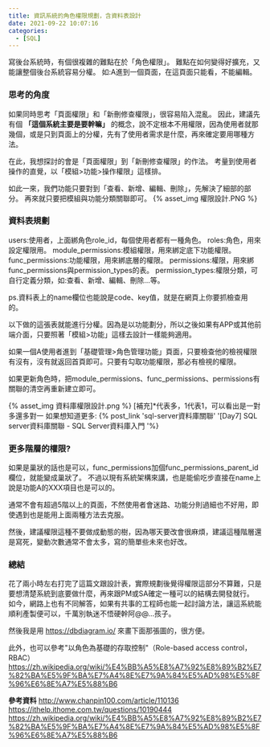 ```yaml
---
title: 資訊系統的角色權限規劃，含資料表設計
date: 2021-09-22 10:07:16
categories:
  - [SQL]
---
```


寫後台系統時，有個很複雜的難點在於「角色權限」。
難點在如何變得好擴充，又能讓整個後台系統容易分權。
如:A進到一個頁面，在這頁面只能看，不能編輯。

### 思考的角度 

如果同時思考「頁面權限」和「新刪修查權限」，很容易陷入混亂。
因此，建議先有個 **「這個系統主要是要幹嘛」** 的概念，說不定根本不用權限，因為使用者就那幾個，或是只到頁面上的分權，先有了使用者需求是什麼，再來確定要用哪種方法。

在此，我想探討的會是「頁面權限」到「新刪修查權限」的作法。
考量到使用者操作的直覺，以「模組>功能>操作權限」這樣排。

如此一來，我們功能只要對到「查看、新增、編輯、刪除」，先解決了細部的部分。
再來就只要把模組與功能分類關聯即可。
{% asset_img 權限設計.PNG %}

### 資料表規劃
users:使用者，上面綁角色role_id，每個使用者都有一種角色。
roles:角色，用來設定權限用。
module_permissions:模組權限，用來綁定底下功能權限。
func_permissions:功能權限，用來綁底層的權限。
permissions:權限，用來綁func_permissions與permission_types的表。
permission_types:權限分類，可自行定義分類，如:查看、新增、編輯、刪除...等。

ps.資料表上的name欄位也能說是code、key值，就是在網頁上你要抓檢查用的。


以下做的這張表就能進行分權。因為是以功能劃分，所以之後如果有APP或其他前端介面，只要照著「模組>功能」這樣去設計一樣能夠適用。

如果一個A使用者進到「基礎管理>角色管理功能」頁面，只要檢查他的檢視權限有沒有，沒有就返回首頁即可。只要有勾取功能權限，那必有檢視的權限。

如果更新角色時，把module_permissions、func_permissions、permissions有關聯的清空再重新建立即可。

{% asset_img 資料庫權限設計.png %}
[補充]*代表多，1代表1，可以看出是一對多還多對一
如果想知道更多:
{% post_link 'sql-server資料庫關聯' '[Day7] SQL server資料庫關聯 - SQL Server資料庫入門 '%} 


### 更多階層的權限?
如果是巢狀的話也是可以，func_permissions加個func_permissions_parent_id欄位，就能變成巢狀了。
不過以現有系統架構來講，也是能偷吃步直接在name上說是功能A的XXX項目也是可以的。

通常不會有超過5階以上的頁面，不然使用者會迷路、功能分則過細也不好用，即使遇到也是能用上面兩種方法去克服。

然後，建議權限這種不要做成動態的樹，因為哪天要改會很麻煩，建議這種階層還是寫死，變動次數通常不會太多，寫的簡單些未來也好改。

### 總結
花了兩小時左右打完了這篇文跟設計表，實際規劃後覺得權限這部分不算難，只是要想清楚系統到底要做什麼，再來跟PM或SA確定一種可以的結構去開發就行。
如今，網路上也有不同解答，如果有共事的工程師也能一起討論方法，讓這系統能順利產製便可以，千萬別執迷不悟硬幹阿@@...孩子。

然後我是用 https://dbdiagram.io/ 來畫下面那張圖的，很方便。

此外，也可以參考"以角色為基礎的存取控制"（Role-based access control，RBAC）
https://zh.wikipedia.org/wiki/%E4%BB%A5%E8%A7%92%E8%89%B2%E7%82%BA%E5%9F%BA%E7%A4%8E%E7%9A%84%E5%AD%98%E5%8F%96%E6%8E%A7%E5%88%B6

**參考資料**
http://www.chanpin100.com/article/110136
https://ithelp.ithome.com.tw/questions/10190444
https://zh.wikipedia.org/wiki/%E4%BB%A5%E8%A7%92%E8%89%B2%E7%82%BA%E5%9F%BA%E7%A4%8E%E7%9A%84%E5%AD%98%E5%8F%96%E6%8E%A7%E5%88%B6
